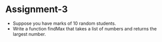 # Assignment-3

- Suppose you have marks of 10 random students.
- Write a function findMax that takes a list of numbers and returns the largest number.